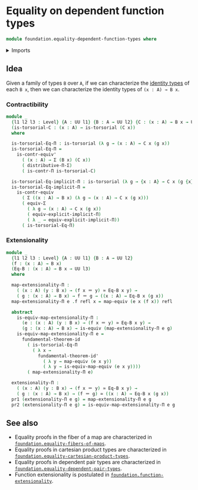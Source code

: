 # Equality on dependent function types

```agda
module foundation.equality-dependent-function-types where
```

<details><summary>Imports</summary>

```agda
open import foundation.dependent-pair-types
open import foundation.fundamental-theorem-of-identity-types
open import foundation.implicit-function-types
open import foundation.universe-levels

open import foundation-core.contractible-types
open import foundation-core.equivalences
open import foundation-core.functoriality-dependent-pair-types
open import foundation-core.identity-types
open import foundation-core.torsorial-type-families
open import foundation-core.type-theoretic-principle-of-choice
```

</details>

## Idea

Given a family of types `B` over `A`, if we can characterize the
[identity types](foundation-core.identity-types.md) of each `B x`, then we can
characterize the identity types of `(x : A) → B x`.

### Contractibility

```agda
module _
  {l1 l2 l3 : Level} {A : UU l1} {B : A → UU l2} {C : (x : A) → B x → UU l3}
  (is-torsorial-C : (x : A) → is-torsorial (C x))
  where

  is-torsorial-Eq-Π : is-torsorial (λ g → (x : A) → C x (g x))
  is-torsorial-Eq-Π =
    is-contr-equiv'
      ( (x : A) → Σ (B x) (C x))
      ( distributive-Π-Σ)
      ( is-contr-Π is-torsorial-C)

  is-torsorial-Eq-implicit-Π : is-torsorial (λ g → {x : A} → C x (g {x}))
  is-torsorial-Eq-implicit-Π =
    is-contr-equiv
      ( Σ ((x : A) → B x) (λ g → (x : A) → C x (g x)))
      ( equiv-Σ
        ( λ g → (x : A) → C x (g x))
        ( equiv-explicit-implicit-Π)
        ( λ _ → equiv-explicit-implicit-Π))
      ( is-torsorial-Eq-Π)
```

### Extensionality

```agda
module _
  {l1 l2 l3 : Level} {A : UU l1} {B : A → UU l2}
  (f : (x : A) → B x)
  (Eq-B : (x : A) → B x → UU l3)
  where

  map-extensionality-Π :
    ( (x : A) (y : B x) → (f x ＝ y) ≃ Eq-B x y) →
    ( g : (x : A) → B x) → f ＝ g → ((x : A) → Eq-B x (g x))
  map-extensionality-Π e .f refl x = map-equiv (e x (f x)) refl

  abstract
    is-equiv-map-extensionality-Π :
      (e : (x : A) (y : B x) → (f x ＝ y) ≃ Eq-B x y) →
      (g : (x : A) → B x) → is-equiv (map-extensionality-Π e g)
    is-equiv-map-extensionality-Π e =
      fundamental-theorem-id
        ( is-torsorial-Eq-Π
          ( λ x →
            fundamental-theorem-id'
              ( λ y → map-equiv (e x y))
              ( λ y → is-equiv-map-equiv (e x y))))
        ( map-extensionality-Π e)

  extensionality-Π :
    ( (x : A) (y : B x) → (f x ＝ y) ≃ Eq-B x y) →
    ( g : (x : A) → B x) → (f ＝ g) ≃ ((x : A) → Eq-B x (g x))
  pr1 (extensionality-Π e g) = map-extensionality-Π e g
  pr2 (extensionality-Π e g) = is-equiv-map-extensionality-Π e g
```

## See also

- Equality proofs in the fiber of a map are characterized in
  [`foundation.equality-fibers-of-maps`](foundation.equality-fibers-of-maps.md).
- Equality proofs in cartesian product types are characterized in
  [`foundation.equality-cartesian-product-types`](foundation.equality-cartesian-product-types.md).
- Equality proofs in dependent pair types are characterized in
  [`foundation.equality-dependent-pair-types`](foundation.equality-dependent-pair-types.md).
- Function extensionality is postulated in
  [`foundation.function-extensionality`](foundation.function-extensionality.md).
